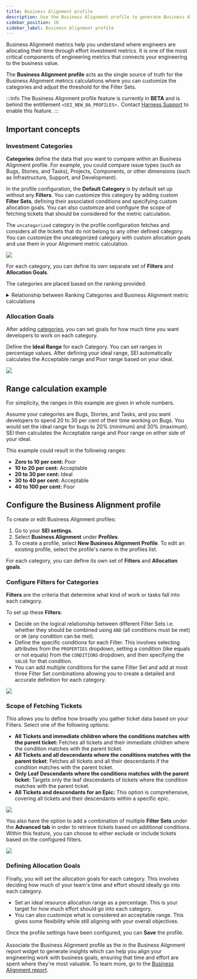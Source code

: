 ```yaml
---
title: Business Alignment profile
description: Use the Business Alignment profile to generate Business Alignment report for your engineering team.
sidebar_position: 10
sidebar_label: Business Alignment profile
---
```


Business Alignment metrics help you understand where engineers are allocating their time through effort investment metrics. It is one of the most critical components of engineering metrics that connects your engineering to the business value.

The **Business Alignment profile** acts as the single source of truth for the Business Alignment metrics calculations where you can customize the categories and adjust the threshold for the Filter Sets.

:::info
The Business Alignment profile feature is currently in **BETA** and is behind the entitlement `<SEI_NEW_BA_PROFILES>.`
Contact [Harness Support](mailto:support@harness.io) to enable this feature.
:::

<DocVideo src="https://www.youtube.com/embed/f3fLqermTGo?si=qFF0PVof8Q36kkr3" />

## Important concepts

### Investment Categories

**Categories** define the data that you want to compare within an Business Alignment profile. For example, you could compare issue types (such as Bugs, Stories, and Tasks), Projects, Components, or other dimensions (such as Infrastructure, Support, and Development).

In the profile configuration, the **Default Category** is by default set up without any **Filters**. You can customize this category by adding custom **Filter Sets**, defining their associated conditions and specifying custom allocation goals. You can also customize and configure the scope of fetching tickets that should be considered for the metric calculation.

The `uncategorized` category in the profile configuration fetches and considers all the tickets that do not belong to any other defined category. You can customize the uncategorized category with custom allocation goals and use them in your Alignment metric calculation.

![](./static/filter-sets.png)

For each category, you can define its own separate set of **Filters** and **Allocation Goals**.

The categories are placed based on the ranking provided.

<details>
<summary>Relationship between Ranking Categories and Business Alignment metric calculations</summary>

The ranking of categories plays a significant role in determining how tickets are allocated to different categories, and subsequently, how Business Alignment calculations are made.

1. **Ticket Metadata for Categories:** Categories in the Business Alignment profile are defined based on certain attributes or metadata of tickets. These attributes can include Labels, Components, Priorities, Issue Types, or any other relevant information associated with the tickets in your Issue Management System (e.g., Jira or Azure). <br /> <br /> Example Ticket Metadata: <br /> `Ticket 1:` Labels: (`abc`, `def`) Priority: (P1) <br /> `Ticket 2:` Labels: (`abc`, `def`, `ghi`) with Components: (`text`, `value`)
2. **Defining Categories:** Categories are defined based on specific criteria related to ticket metadata. In the provided example, let's say you define two categories:
   1. `Category 1:` Based on the label being `abc`
   2. `Category 2:` Based on the component being `text`
3. **Ticket Allocation to Categories:** Now, when you have tickets in your system, they are allocated to categories based on whether they meet the criteria defined for each category. For example:
   1. Ticket 1 belongs to `Category 1` because it has the label `abc`
   2. Ticket 2 can potentially belong to both `Category 1` and `Category 2` because it meets the criteria for both categories.
4. **Ranking Categories:** This is where the ranking of categories comes into play. When a ticket is eligible for multiple categories, the ranking helps determine which category takes precedence or priority. In the provided example:
   1. If `Category 1` is ranked higher (e.g., ranked 1), then Ticket 2 will also be allocated to `Category 1 `
   2. If `Category 2` is ranked higher, then Ticket 2 will be allocated to `Category 2` and it won't be included in `Category 1`
5. **Allocation Goals and Calculations:** After tickets are allocated to Categories, you can set Allocation Goals for each Category. To learn more, Go to [Allocation Goals](#allocation-goals).
6. **Business Alignment Calculations:** Once Allocation goals are set, Harness SEI calculates the Business Alignment metric value based on the actual allocation of tickets to categories and the progress made in each category.

</details>

### Allocation Goals

After adding [categories](https://developer.harness.io/docs/software-engineering-insights/sei-profiles/investment-profile#categories), you can set goals for how much time you want developers to work on each category.

Define the **Ideal Range** for each Category. You can set ranges in percentage values. After defining your ideal range, SEI automatically calculates the Acceptable range and Poor range based on your ideal.

![](./static/allocation-goals.png)

## Range calculation example

For simplicity, the ranges in this example are given in whole numbers.

Assume your categories are Bugs, Stories, and Tasks, and you want developers to spend 20 to 30 per cent of their time working on Bugs. You would set the ideal range for bugs to 20% (minimum) and 30% (maximum). SEI then calculates the Acceptable range and Poor range on either side of your ideal.

This example could result in the following ranges:

* **Zero to 10 per cent:** Poor
* **10 to 20 per cent:** Acceptable
* **20 to 30 per cent:** Ideal
* **30 to 40 per cent:** Acceptable
* **40 to 100 per cent:** Poor

## Configure the Business Alignment profile

To create or edit Business Alignment profiles:

1. Go to your **SEI settings**.
2. Select **Business Alignment** under **Profiles**.
3. To create a profile, select **New Business Alignment Profile**. To edit an existing profile, select the profile's name in the profiles list.

For each category, you can define its own set of **Filters** and **Allocation goals**.

### Configure Filters for Categories

**Filters** are the criteria that determine what kind of work or tasks fall into each category.

To set up these **Filters**:

* Decide on the logical relationship between different Filter Sets i.e. whether they should be combined using `AND` (all conditions must be met) or `OR` (any condition can be met).
* Define the specific conditions for each Filter. This involves selecting attributes from the `PROPERTIES` dropdown, setting a condition (like equals or not equals) from the `CONDITIONS` dropdown, and then specifying the `VALUE` for that condition.
* You can add multiple conditions for the same Filter Set and add at most three Filter Set combinations allowing you to create a detailed and accurate definition for each category.

![](./static/filter-sets.png)

### Scope of Fetching Tickets

This allows you to define how broadly you gather ticket data based on your Filters. Select one of the following options:

* **All Tickets and immediate children where the conditions matches with the parent ticket:** Fetches all tickets and their immediate children where the condition matches with the parent ticket.
* **All Tickets and all descendants where the conditions matches with the parent ticket**: Fetches all tickets and all their descendants if the condition matches with the parent ticket.
* **Only Leaf Descendants where the conditions matches with the parent ticket:** Targets only the leaf descendants of tickets where the condition matches with the parent ticket.
* **All Tickets and descendants for an Epic:** This option is comprehensive, covering all tickets and their descendants within a specific epic.

![](./static/scope-fetching-tickets.png)

You also have the option to add a combination of multiple **Filter Sets** under the **Advanced tab** in order to retrieve tickets based on additional conditions. Within this feature, you can choose to either exclude or include tickets based on the configured filters.

![](./static/scope-fetch-tickets-advanced.png)

### Defining Allocation Goals

Finally, you will set the allocation goals for each category. This involves deciding how much of your team's time and effort should ideally go into each category.

* Set an ideal resource allocation range as a percentage. This is your target for how much effort should go into each category.
* You can also customize what is considered an acceptable range. This gives some flexibility while still aligning with your overall objectives.

Once the profile settings have been configured, you can **Save** the profile. <br /> <br />Associate the Business Alignment profile as the  in the Business Alignment report widget to generate insights which can help you align your engineering work with business goals, ensuring that time and effort are spent where they're most valuable. To learn more, go to the [Business Alignment report](/docs/software-engineering-insights/early-access/metrics-reports/sei-business-alignment-report).